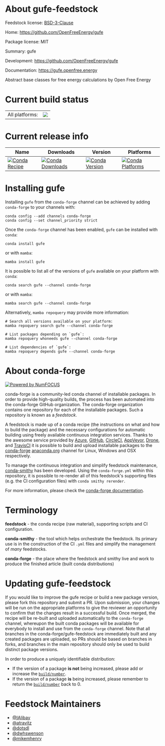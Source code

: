 About gufe-feedstock
====================

Feedstock license: [BSD-3-Clause](https://github.com/conda-forge/gufe-feedstock/blob/main/LICENSE.txt)

Home: https://github.com/OpenFreeEnergy/gufe

Package license: MIT

Summary: gufe

Development: https://github.com/OpenFreeEnergy/gufe

Documentation: https://gufe.openfree.energy

Abstract base classes for free energy calculations by Open Free Energy


Current build status
====================


<table><tr><td>All platforms:</td>
    <td>
      <a href="https://dev.azure.com/conda-forge/feedstock-builds/_build/latest?definitionId=15824&branchName=main">
        <img src="https://dev.azure.com/conda-forge/feedstock-builds/_apis/build/status/gufe-feedstock?branchName=main">
      </a>
    </td>
  </tr>
</table>

Current release info
====================

| Name | Downloads | Version | Platforms |
| --- | --- | --- | --- |
| [![Conda Recipe](https://img.shields.io/badge/recipe-gufe-green.svg)](https://anaconda.org/conda-forge/gufe) | [![Conda Downloads](https://img.shields.io/conda/dn/conda-forge/gufe.svg)](https://anaconda.org/conda-forge/gufe) | [![Conda Version](https://img.shields.io/conda/vn/conda-forge/gufe.svg)](https://anaconda.org/conda-forge/gufe) | [![Conda Platforms](https://img.shields.io/conda/pn/conda-forge/gufe.svg)](https://anaconda.org/conda-forge/gufe) |

Installing gufe
===============

Installing `gufe` from the `conda-forge` channel can be achieved by adding `conda-forge` to your channels with:

```
conda config --add channels conda-forge
conda config --set channel_priority strict
```

Once the `conda-forge` channel has been enabled, `gufe` can be installed with `conda`:

```
conda install gufe
```

or with `mamba`:

```
mamba install gufe
```

It is possible to list all of the versions of `gufe` available on your platform with `conda`:

```
conda search gufe --channel conda-forge
```

or with `mamba`:

```
mamba search gufe --channel conda-forge
```

Alternatively, `mamba repoquery` may provide more information:

```
# Search all versions available on your platform:
mamba repoquery search gufe --channel conda-forge

# List packages depending on `gufe`:
mamba repoquery whoneeds gufe --channel conda-forge

# List dependencies of `gufe`:
mamba repoquery depends gufe --channel conda-forge
```


About conda-forge
=================

[![Powered by
NumFOCUS](https://img.shields.io/badge/powered%20by-NumFOCUS-orange.svg?style=flat&colorA=E1523D&colorB=007D8A)](https://numfocus.org)

conda-forge is a community-led conda channel of installable packages.
In order to provide high-quality builds, the process has been automated into the
conda-forge GitHub organization. The conda-forge organization contains one repository
for each of the installable packages. Such a repository is known as a *feedstock*.

A feedstock is made up of a conda recipe (the instructions on what and how to build
the package) and the necessary configurations for automatic building using freely
available continuous integration services. Thanks to the awesome service provided by
[Azure](https://azure.microsoft.com/en-us/services/devops/), [GitHub](https://github.com/),
[CircleCI](https://circleci.com/), [AppVeyor](https://www.appveyor.com/),
[Drone](https://cloud.drone.io/welcome), and [TravisCI](https://travis-ci.com/)
it is possible to build and upload installable packages to the
[conda-forge](https://anaconda.org/conda-forge) [anaconda.org](https://anaconda.org/)
channel for Linux, Windows and OSX respectively.

To manage the continuous integration and simplify feedstock maintenance,
[conda-smithy](https://github.com/conda-forge/conda-smithy) has been developed.
Using the ``conda-forge.yml`` within this repository, it is possible to re-render all of
this feedstock's supporting files (e.g. the CI configuration files) with ``conda smithy rerender``.

For more information, please check the [conda-forge documentation](https://conda-forge.org/docs/).

Terminology
===========

**feedstock** - the conda recipe (raw material), supporting scripts and CI configuration.

**conda-smithy** - the tool which helps orchestrate the feedstock.
                   Its primary use is in the construction of the CI ``.yml`` files
                   and simplify the management of *many* feedstocks.

**conda-forge** - the place where the feedstock and smithy live and work to
                  produce the finished article (built conda distributions)


Updating gufe-feedstock
=======================

If you would like to improve the gufe recipe or build a new
package version, please fork this repository and submit a PR. Upon submission,
your changes will be run on the appropriate platforms to give the reviewer an
opportunity to confirm that the changes result in a successful build. Once
merged, the recipe will be re-built and uploaded automatically to the
`conda-forge` channel, whereupon the built conda packages will be available for
everybody to install and use from the `conda-forge` channel.
Note that all branches in the conda-forge/gufe-feedstock are
immediately built and any created packages are uploaded, so PRs should be based
on branches in forks, and branches in the main repository should only be used to
build distinct package versions.

In order to produce a uniquely identifiable distribution:
 * If the version of a package **is not** being increased, please add or increase
   the [``build/number``](https://docs.conda.io/projects/conda-build/en/latest/resources/define-metadata.html#build-number-and-string).
 * If the version of a package **is** being increased, please remember to return
   the [``build/number``](https://docs.conda.io/projects/conda-build/en/latest/resources/define-metadata.html#build-number-and-string)
   back to 0.

Feedstock Maintainers
=====================

* [@IAlibay](https://github.com/IAlibay/)
* [@atravitz](https://github.com/atravitz/)
* [@dotsdl](https://github.com/dotsdl/)
* [@dwhswenson](https://github.com/dwhswenson/)
* [@mikemhenry](https://github.com/mikemhenry/)

